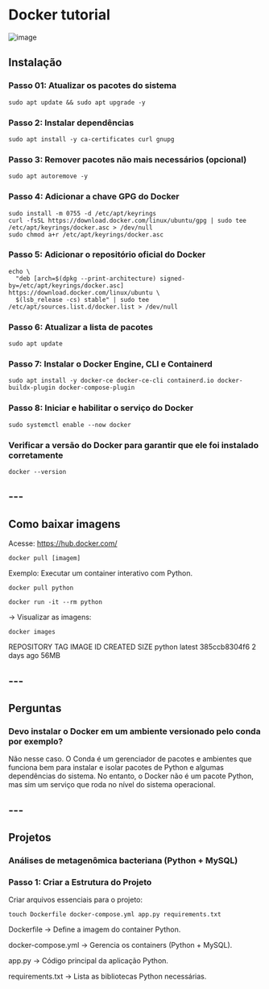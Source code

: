 # Docker tutorial

![image](https://github.com/user-attachments/assets/c59a1c3f-8a8b-447f-8499-319c01cc1568)

## Instalação
### Passo 01: Atualizar os pacotes do sistema
```
sudo apt update && sudo apt upgrade -y
```

### Passo 2: Instalar dependências
```
sudo apt install -y ca-certificates curl gnupg
```

### Passo 3: Remover pacotes não mais necessários (opcional)
```
sudo apt autoremove -y
```

### Passo 4: Adicionar a chave GPG do Docker
```
sudo install -m 0755 -d /etc/apt/keyrings
curl -fsSL https://download.docker.com/linux/ubuntu/gpg | sudo tee /etc/apt/keyrings/docker.asc > /dev/null
sudo chmod a+r /etc/apt/keyrings/docker.asc
```

### Passo 5: Adicionar o repositório oficial do Docker
```
echo \
  "deb [arch=$(dpkg --print-architecture) signed-by=/etc/apt/keyrings/docker.asc] https://download.docker.com/linux/ubuntu \
  $(lsb_release -cs) stable" | sudo tee /etc/apt/sources.list.d/docker.list > /dev/null
```

### Passo 6: Atualizar a lista de pacotes
```
sudo apt update
```

### Passo 7: Instalar o Docker Engine, CLI e Containerd
```
sudo apt install -y docker-ce docker-ce-cli containerd.io docker-buildx-plugin docker-compose-plugin
```

### Passo 8: Iniciar e habilitar o serviço do Docker
```
sudo systemctl enable --now docker
```

### Verificar a versão do Docker para garantir que ele foi instalado corretamente
```
docker --version
```

## ---
## Como baixar imagens
Acesse: https://hub.docker.com/

```
docker pull [imagem]
```

Exemplo: Executar um container interativo com Python.
```
docker pull python
```
```
docker run -it --rm python
```
-> Visualizar as imagens:
```
docker images
```
REPOSITORY   TAG       IMAGE ID       CREATED        SIZE
python       latest    385ccb8304f6   2 days ago     56MB





## ---
## Perguntas
### Devo instalar o Docker em um ambiente versionado pelo conda por exemplo?
Não nesse caso. O Conda é um gerenciador de pacotes e ambientes que funciona bem para instalar e isolar pacotes de Python e algumas dependências do sistema. 
No entanto, o Docker não é um pacote Python, mas sim um serviço que roda no nível do sistema operacional.


## ---
## Projetos
### Análises de metagenômica bacteriana (Python + MySQL)
### Passo 1: Criar a Estrutura do Projeto
Criar arquivos essenciais para o projeto:
```
touch Dockerfile docker-compose.yml app.py requirements.txt
```
Dockerfile → Define a imagem do container Python.

docker-compose.yml → Gerencia os containers (Python + MySQL).

app.py → Código principal da aplicação Python.

requirements.txt → Lista as bibliotecas Python necessárias.





